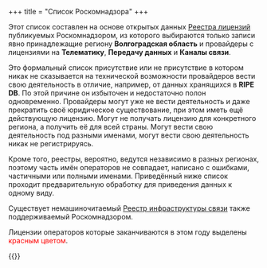 +++
title = "Список Роскомнадзора"
+++

Этот список составлен на основе открытых данных [Реестра лицензий](https://rkn.gov.ru/opendata/7705846236-LicComm/) публикуемых Роскомнадзором, из которого выбираются только записи явно принадлежащие региону **Волгоградская область** и провайдеры с лицензиями на **Телематику**, **Передачу данных** и **Каналы связи**.

Это формальный список присутствие или не присутствие в котором никак не сказывается на технической возможности провайдеров вести свою деятельность в отличие, например, от данных хранящихся в **RIPE DB**. По этой причине он избыточен и недостаточно полон одновременно. Провайдеры могут уже не вести деятельность и даже прекратить своё юридическое существование, при этом иметь ещё действующую лицензию. Могут не получать лицензию для конкретного региона, а получить её для всей страны. Могут вести свою деятельность под разными именами, могут вести свою деятельность никак не регистрируясь.

Кроме того, реестры, вероятно, ведутся независимо в разных регионах, поэтому часть имён операторов не совпадает, написано с ошибками, частичными или полными именами. Приведённый ниже список проходит предварительную обработку для приведения данных к одному виду.

Существует немашиночитаемый [Реестр инфраструктуры связи](https://reestr-svyaz.rkn.gov.ru/) также поддерживаемый Роскомнадзором.

Лицензии операторов которые заканчиваются в этом году выделены  <span style=color:red>красным цветом</span>.

{{<readfile file="/content/dir/rkn/volgograd-isp.md" markdown="true">}}